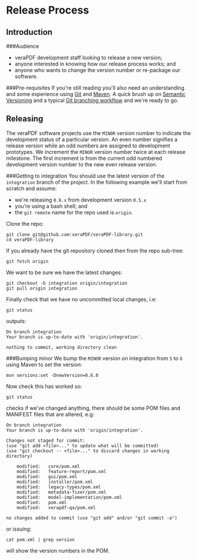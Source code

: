 Release Process
===============
Introduction
------------
###Audience
 - veraPDF development staff looking to release a new version;
 - anyone interested in knowing how our release process works; and
 - anyone who wants to change the version number or re-package our software.

###Pre-requisites
If you're still reading you'll also need an understanding and some experience using [Git](https://git-scm.com) and [Maven](https://maven.apache.org/). A quick brush up on [Semantic Versioning](http://semver.org/) and a typical [Git branching workflow](http://nvie.com/posts/a-successful-git-branching-model/) and we're ready to go.

Releasing
---------
The veraPDF software projects use the `MINOR` version number to indicate the development status of a particular version. An even number signifies a release version while an odd numbers are assigned to development prototypes. We increment the `MINOR` version number twice at each release milestone. The first increment is from the current odd numbered development version number to the new even release version.

###Getting to integration
You should use the latest version of the `integration` branch of the project. In the following example we'll start from scratch and assume:
 - we're releasing `0.6.x` from development version `0.5.x`
 - you're using a bash shell; and
 - the `git remote` name for the repo used is `origin`.

Clone the repo:

    git clone git@github.com:veraPDF/veraPDF-library.git
    cd veraPDF-library

If you already have the git repository cloned then from the repo sub-tree:

    git fetch origin

We want to be sure we have the latest changes:

    git checkout -b integration origin/integration
    git pull origin integration

Finally check that we have no uncommitted local changes, i.e:

    git status

outputs:

    On branch integration
    Your branch is up-to-date with 'origin/integration'.

    nothing to commit, working directory clean

###Bumping minor
We bump the `MINOR` version on integration from `5` to `6` using Maven to set the version:

    mvn versions:set -DnewVersion=0.6.0

Now check this has worked so:

    git status

checks if we've changed anything, there should be some POM files and MANIFEST files that are altered, e.g:

    On branch integration
    Your branch is up-to-date with 'origin/integration'.

    Changes not staged for commit:
    (use "git add <file>..." to update what will be committed)
    (use "git checkout -- <file>..." to discard changes in working directory)

        modified:   core/pom.xml
        modified:   feature-report/pom.xml
        modified:   gui/pom.xml
        modified:   installer/pom.xml
        modified:   legacy-types/pom.xml
        modified:   metadata-fixer/pom.xml
        modified:   model-implementation/pom.xml
        modified:   pom.xml
        modified:   verapdf-qa/pom.xml

    no changes added to commit (use "git add" and/or "git commit -a")

or issuing:

    cat pom.xml | grep version

will show the version numbers in the POM.
